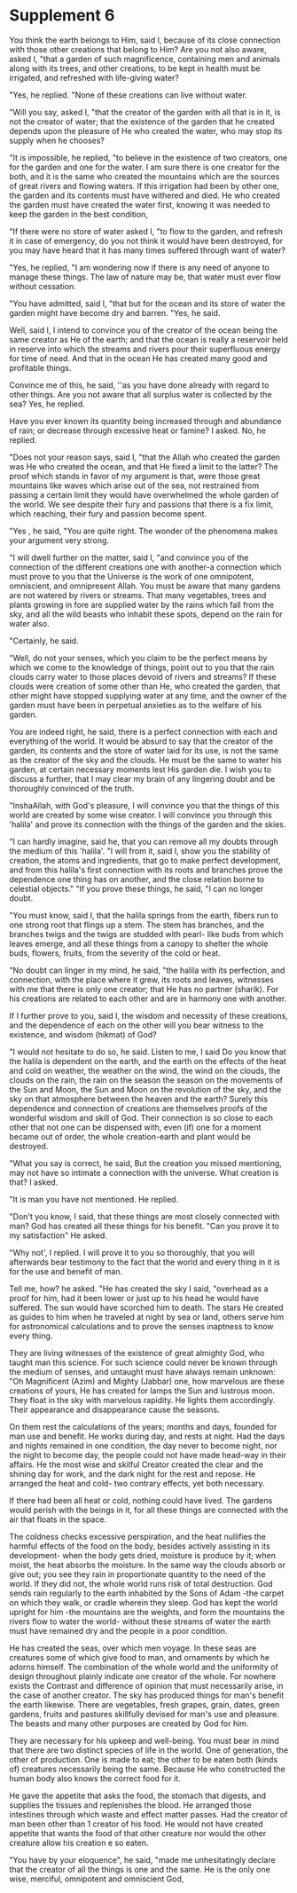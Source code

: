 Supplement 6
============

You think the earth belongs to Him, said I, because of its close
connection with those other creations that belong to Him? Are you not
also aware, asked I, "that a garden of such magnificence, containing men
and animals along with its trees, and other creations, to be kept in
health must be irrigated, and refreshed with life-giving water?

"Yes, he replied. "None of these creations can live without water.

"Will you say, asked I, "that the creator of the garden with all that
is in it, is not the creator of water; that the existence of the garden
that he created depends upon the pleasure of He who created the water,
who may stop its supply when he chooses?

"It is impossible, he replied, "to believe in the existence of two
creators, one for the garden and one for the water. I am sure there is
one creator for the both, and it is the same who created the mountains
which are the sources of great rivers and flowing waters. If this
irrigation had been by other one, the garden and its contents must have
withered and died. He who created the garden must have created the water
first, knowing it was needed to keep the garden in the best condition,

"If there were no store of water asked I, "to flow to the garden, and
refresh it in case of emergency, do you not think it would have been
destroyed, for you may have heard that it has many times suffered
through want of water?

"Yes, he replied, "I am wondering now if there is any need of anyone to
manage these things. The law of nature may be, that water must ever flow
without cessation.

"You have admitted, said I, "that but for the ocean and its store of
water the garden might have become dry and barren. "Yes, he said.

Well, said I, I intend to convince you of the creator of the ocean
being the same creator as He of the earth; and that the ocean is really
a reservoir held in reserve into which the streams and rivers pour their
superfluous energy for time of need. And that in the ocean He has
created many good and profitable things.

Convince me of this, he said, ''as you have done already with regard to
other things. Are you not aware that all surplus water is collected by
the sea? Yes, he replied.

Have you ever known its quantity being increased through and abundance
of rain; or decrease through excessive heat or famine? I asked. No, he
replied.

"Does not your reason says, said I, "that the Allah who created the
garden was He who created the ocean, and that He fixed a limit to the
latter? The proof which stands in favor of my argument is that, were
those great mountains like waves which arise out of the sea, not
restrained from passing a certain limit they would have overwhelmed the
whole garden of the world. We see despite their fury and passions that
there is a fix limit, which reaching, their fury and passion become
spent.

"Yes , he said, "You are quite right. The wonder of the phenomena makes
your argument very strong.

"I will dwell further on the matter, said I, "and convince you of the
connection of the different creations one with another-a connection
which must prove to you that the Universe is the work of one omnipotent,
omniscient, and omnipresent Allah. You must be aware that many gardens
are not watered by rivers or streams. That many vegetables, trees and
plants growing in fore are supplied water by the rains which fall from
the sky, and all the wild beasts who inhabit these spots, depend on the
rain for water also.

"Certainly, he said.

"Well, do not your senses, which you claim to be the perfect means by
which we come to the knowledge of things, point out to you that the rain
clouds carry water to those places devoid of rivers and streams? If
these clouds were creation of some other than He, who created the
garden, that other might have stopped supplying water at any time, and
the owner of the garden must have been in perpetual anxieties as to the
welfare of his garden.

You are indeed right, he said, there is a perfect connection with each
and everything of the world. It would be absurd to say that the creator
of the garden, its contents and the store of water laid for its use, is
not the same as the creator of the sky and the clouds. He must be the
same to water his garden, at certain necessary moments lest His garden
die. I wish you to discuss a further, that I may clear my brain of any
lingering doubt and be thoroughly convinced of the truth.

"InshaAllah, with God's pleasure, I will convince you that the things
of this world are created by some wise creator. I will convince you
through this 'halila' and prove its connection with the things of the
garden and the skies.

"I can hardly imagine, said he, that you can remove all my doubts
through the medium of this 'halila'. "I will from it, said I, show you
the stability of creation, the atoms and ingredients, that go to make
perfect development, and from this halila's first connection with its
roots and branches prove the dependence one thing has on another, and
the close relation borne to celestial objects." "If you prove these
things, he said, "I can no longer doubt.

"You must know, said I, that the halila springs from the earth, fibers
run to one strong root that flings up a stem. The stem has branches, and
the branches twigs and the twigs are studded with pearl- like buds from
which leaves emerge, and all these things from a canopy to shelter the
whole buds, flowers, fruits, from the severity of the cold or heat.

"No doubt can linger in my mind, he said, "the halila with its
perfection, and connection, with the place where it grew, its roots and
leaves, witnesses with me that there is only one creator; that He has no
partner (sharik). For his creations are related to each other and are in
harmony one with another.

If I further prove to you, said I, the wisdom and necessity of these
creations, and the dependence of each on the other will you bear witness
to the existence, and wisdom (hikmat) of God?

"I would not hesitate to do so, he said. Listen to me, I said Do you
know that the halila is dependent on the earth, and the earth on the
effects of the heat and cold on weather, the weather on the wind, the
wind on the clouds, the clouds on the rain, the rain on the season the
season on the movements of the Sun and Moon, the Sun and Moon on the
revolution of the sky, and the sky on that atmosphere between the heaven
and the earth? Surely this dependence and connection of creations are
themselves proofs of the wonderful wisdom and skill of God. Their
connection is so close to each other that not one can be dispensed with,
even (if) one for a moment became out of order, the whole creation-earth
and plant would be destroyed.

"What you say is correct, he said, But the creation you missed
mentioning, may not have so intimate a connection with the universe.
What creation is that? I asked.

"It is man you have not mentioned. He replied.

"Don't you know, I said, that these things are most closely connected
with man? God has created all these things for his benefit. "Can you
prove it to my satisfaction" He asked.

"Why not', I replied. I will prove it to you so thoroughly, that you
will afterwards bear testimony to the fact that the world and every
thing in it is for the use and benefit of man.

Tell me, how? he asked. "He has created the sky I said, "overhead as a
proof for him, had it been lower or just up to his head he would have
suffered. The sun would have scorched him to death. The stars He created
as guides to him when he traveled at night by sea or land, others serve
him for astronomical calculations and to prove the senses inaptness to
know every thing.

They are living witnesses of the existence of great almighty God, who
taught man this science. For such science could never be known through
the medium of senses, and untaught must have always remain unknown: "Oh
Magnificent (Azim) and Mighty (Jabbar) one, how marvelous are these
creations of yours, He has created for lamps the Sun and lustrous moon.
They float in the sky with marvelous rapidity. He lights them
accordingly. Their appearance and disappearance cause the seasons.

On them rest the calculations of the years; months and days, founded
for man use and benefit. He works during day, and rests at night. Had
the days and nights remained in one condition, the day never to become
night, nor the night to become day, the people could not have made
head-way in their affairs. He the most wise and skilful Creator created
the clear and the shining day for work, and the dark night for the rest
and repose. He arranged the heat and cold- two contrary effects, yet
both necessary.

If there had been all heat or cold, nothing could have lived. The
gardens would perish with the beings in it, for all these things are
connected with the air that floats in the space.

The coldness checks excessive perspiration, and the heat nullifies the
harmful effects of the food on the body, besides actively assisting in
its development- when the body gets dried, moisture is produce by it;
when moist, the heat absorbs the moisture. In the same way the clouds
absorb or give out; you see they rain in proportionate quantity to the
need of the world. If they did not, the whole world runs risk of total
destruction. God sends rain regularly to the earth inhabited by the Sons
of Adam -the carpet on which they walk, or cradle wherein they sleep.
God has kept the world upright for him -the mountains are the weights,
and form the mountains the rivers flow to water the world- without these
streams of water the earth must have remained dry and the people in a
poor condition.

He has created the seas, over which men voyage. In these seas are
creatures some of which give food to man, and ornaments by which he
adorns himself. The combination of the whole world and the uniformity of
design throughout plainly indicate one creator of the whole. For nowhere
exists the Contrast and difference of opinion that must necessarily
arise, in the case of another creator. The sky has produced things for
man's benefit the earth likewise. There are vegetables, fresh grapes,
grain, dates, green gardens, fruits and pastures skillfully devised for
man's use and pleasure. The beasts and many other purposes are created
by God for him.

They are necessary for his upkeep and well-being. You must bear in mind
that there are two distinct species of life in the world. One of
generation, the other of production. One is made to eat; the other to be
eaten both (kinds of) creatures necessarily being the same. Because He
who constructed the human body also knows the correct food for it.

He gave the appetite that asks the food, the stomach that digests, and
supplies the tissues and replenishes the blood. He arranged those
intestines through which waste and effect matter passes. Had the creator
of man been other than 1 creator of his food. He would not have created
appetite that wants the food of that other creature nor would the other
creature allow his creation e so eaten.

"You have by your eloquence", he said, "made me unhesitatingly declare
that the creator of all the things is one and the same. He is the only
one wise, merciful, omnipotent and omniscient God,


